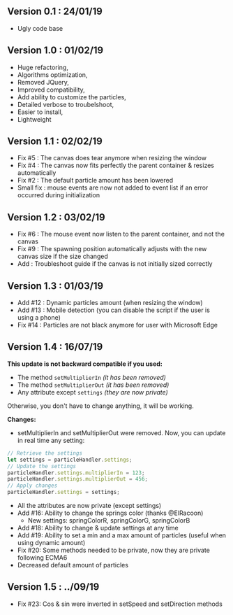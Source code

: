 ## Version 0.1 : 24/01/19

- Ugly code base

## Version 1.0 : 01/02/19

- Huge refactoring,
- Algorithms optimization,
- Removed JQuery,
- Improved compatibility,
- Add ability to customize the particles,
- Detailed verbose to troubelshoot,
- Easier to install,
- Lightweight

## Version 1.1 : 02/02/19

- Fix #5 : The canvas does tear anymore when resizing the window
- Fix #4 : The canvas now fits perfectly the parent container & resizes automatically
- Fix #2 : The default particle amount has been lowered
- Small fix : mouse events are now not added to event list if an error occurred during initialization

## Version 1.2 : 03/02/19

- Fix #6 : The mouse event now listen to the parent container, and not the canvas
- Fix #9 : The spawning position automatically adjusts with the new canvas size if the size changed
- Add : Troubleshoot guide if the canvas is not initially sized correctly

## Version 1.3 : 01/03/19

- Add #12 : Dynamic particles amount (when resizing the window)
- Add #13 : Mobile detection (you can disable the script if the user is using a phone)
- Fix #14 : Particles are not black anymore for user with Microsoft Edge

## Version 1.4 : 16/07/19

**This update is not backward compatible if you used:**
- The method `setMultiplierIn` *(it has been removed)*
- The method `setMultiplierOut` *(it has been removed)*
- Any attribute except `settings` *(they are now private)*

Otherwise, you don't have to change anything, it will be working.

**Changes:**

- setMultiplierIn and setMultiplierOut were removed. Now, you can update in real time any setting:
```javascript
// Retrieve the settings
let settings = particleHandler.settings;
// Update the settings
particleHandler.settings.multiplierIn = 123;
particleHandler.settings.multiplierOut = 456;
// Apply changes
particleHandler.settings = settings;
```
- All the attributes are now private (except settings)
- Add #16: Ability to change the springs color (thanks @ElRacoon)
  - New settings: springColorR, springColorG, springColorB
- Add #18: Ability to change & update settings at any time
- Add #19: Ability to set a min and a max amount of particles (useful when using dynamic amount)
- Fix #20: Some methods needed to be private, now they are private following ECMA6
- Decreased default amount of particles

## Version 1.5 : ../09/19

- Fix #23: Cos & sin were inverted in setSpeed and setDirection methods